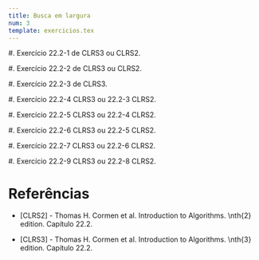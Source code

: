 ```yaml
---
title: Busca em largura
num: 3
template: exercicios.tex
---
```


#.  Exercício 22.2-1 de CLRS3 ou CLRS2.

#.  Exercício 22.2-2 de CLRS3 ou CLRS2.

#.  Exercício 22.2-3 de CLRS3.

#.  Exercício 22.2-4 CLRS3 ou 22.2-3 CLRS2.

#.  Exercício 22.2-5 CLRS3 ou 22.2-4 CLRS2.

#.  Exercício 22.2-6 CLRS3 ou 22.2-5 CLRS2.

#.  Exercício 22.2-7 CLRS3 ou 22.2-6 CLRS2.

#.  Exercício 22.2-9 CLRS3 ou 22.2-8 CLRS2.


# Referências

-   [CLRS2] - Thomas H. Cormen et al. Introduction to Algorithms. \nth{2} edition. Capítulo 22.2.

-   [CLRS3] - Thomas H. Cormen et al. Introduction to Algorithms. \nth{3} edition. Capítulo 22.2.

<!-- vim: set spell spelllang=pt_br: -->
